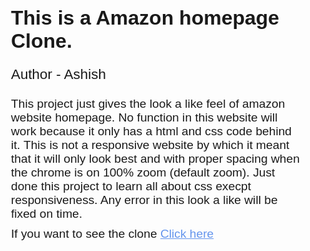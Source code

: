 <!DOCTYPE html>
<html lang="en">

<head>
    <meta charset="UTF-8">
    <meta name="viewport" content="width=device-width, initial-scale=1.0">
    <title>Document</title>
    <style>
        * {
            padding: 0;
            margin: 0;
            margin: auto;
            font-family: Arial, Helvetica, sans-serif;
        }
    </style>
</head>

<body>
    <div class="all">
        <p style="font-size: 2rem; font-weight: bold; margin-top: 10px;
    margin-bottom: 3px; margin-left: 20px;
    margin-right: 20px;">This is a Amazon homepage Clone.</p>
        <p style="font-size: 1.4rem; margin-left: 20px;
    margin-right: 20px;">Author - Ashish</p>
        <p style="font-size: 1.2rem; margin-top: 10px; margin-bottom: 10px; margin-left: 20px;
    margin-right: 20px;">This project just gives the look a like feel of amazon website homepage. No function in this
            website will work because it only has a html and css code behind it. This is not a responsive website by
            which it meant that it will only look best and with proper spacing when the chrome is on 100% zoom (default
            zoom). Just done this project to learn all about css execpt responsiveness. Any error in this look a like
            will be fixed on time.</p>
        <P style="font-size: 1.2rem; margin-top: 10px; margin-bottom: 10px; margin-left: 20px;
        margin-right: 20px;">If you want to see the clone <a href="https://ashish6113.github.io/Amazon-clone/" style=" color: cornflowerblue;">Click here</a> </P>
    </div>
</body>

</html>